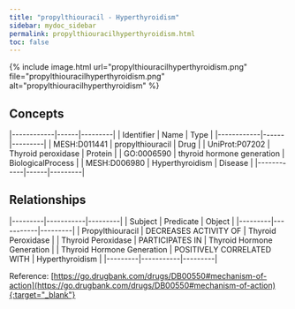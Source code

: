 ```yaml
---
title: "propylthiouracil - Hyperthyroidism"
sidebar: mydoc_sidebar
permalink: propylthiouracilhyperthyroidism.html
toc: false 
---
```


{% include image.html url="propylthiouracilhyperthyroidism.png" file="propylthiouracilhyperthyroidism.png" alt="propylthiouracilhyperthyroidism" %}

## Concepts

|------------|------|---------|
| Identifier | Name | Type    |
|------------|------|---------|
| MESH:D011441 | propylthiouracil | Drug |
| UniProt:P07202 | Thyroid peroxidase | Protein |
| GO:0006590 | thyroid hormone generation | BiologicalProcess |
| MESH:D006980 | Hyperthyroidism | Disease |
|------------|------|---------|

## Relationships

|---------|-----------|---------|
| Subject | Predicate | Object  |
|---------|-----------|---------|
| Propylthiouracil | DECREASES ACTIVITY OF | Thyroid Peroxidase |
| Thyroid Peroxidase | PARTICIPATES IN | Thyroid Hormone Generation |
| Thyroid Hormone Generation | POSITIVELY CORRELATED WITH | Hyperthyroidism |
|---------|-----------|---------|

Reference: [https://go.drugbank.com/drugs/DB00550#mechanism-of-action](https://go.drugbank.com/drugs/DB00550#mechanism-of-action){:target="_blank"}